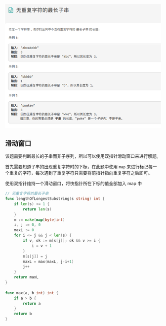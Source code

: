 ![image-20200927200142428](%E6%97%A0%E9%87%8D%E5%A4%8D%E5%AD%97%E7%AC%A6%E6%9C%80%E9%95%BF%E5%AD%90%E4%B8%B2.assets/image-20200927200142428.png)

## 滑动窗口

该题需要判断最长的子串而非子序列，所以可以使用双指针滑动窗口来进行解题。

首先需要知道子串的出现重复字符时的下标，在此题中使用 `map` 来进行标记每一个重复的字符，每次遇到了重复字符只需要将前指针指向重复字符之后即可。

使用双指针维持一个滑动窗口，将快指针所在下标的值全部加入 map 中

```go
// 无重复字符的最长子串
func lengthOfLongestSubstring(s string) int {
	if len(s) <= 1 {
		return len(s)
	}
	m := make(map[byte]int)
	i, j := 0, 0
	maxL := 0
	for i <= j && j < len(s) {
		if v, ok := m[s[j]]; ok && v >= i {
			i = v + 1
		}
		m[s[j]] = j
		maxL = max(maxL, j-i+1)
		j++
	}
	return maxL
}

func max(a, b int) int {
	if a > b {
		return a
	}
	return b
}
```



